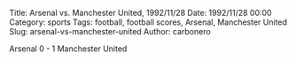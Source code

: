 Title: Arsenal vs. Manchester United, 1992/11/28
Date: 1992/11/28 00:00
Category: sports
Tags: football, football scores, Arsenal, Manchester United
Slug: arsenal-vs-manchester-united
Author: carbonero


Arsenal 0 - 1 Manchester United
